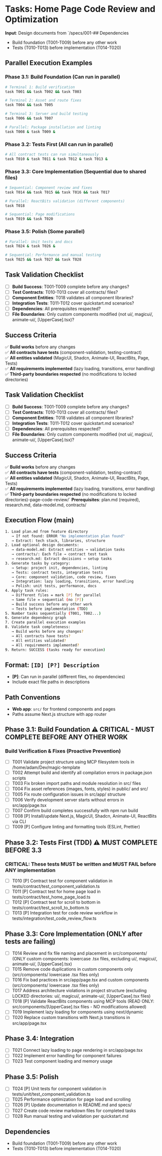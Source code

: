 # Tasks: Home Page Code Review and Optimization

**Input**: Design documents from `/specs/001-## Dependencies

- Build foundation (T001-T009) before any other work
- Tests (T010-T013) before implementation (T014-T020)

## Parallel Execution Examples

### Phase 3.1: Build Foundation (Can run in parallel)

```bash
# Terminal 1: Build verification
task T001 && task T002 && task T003

# Terminal 2: Asset and route fixes  
task T004 && task T005

# Terminal 3: Server and build testing
task T006 && task T007

# Parallel: Package installation and linting
task T008 & task T009 &
```

### Phase 3.2: Tests First (All can run in parallel)

```bash
# All contract tests can run simultaneously
task T010 & task T011 & task T012 & task T013 &
```

### Phase 3.3: Core Implementation (Sequential due to shared files)

```bash
# Sequential: Component review and fixes
task T014 && task T015 && task T016 && task T017

# Parallel: ReactBits validation (different components)
task T018

# Sequential: Page modifications
task T019 && task T020
```

### Phase 3.5: Polish (Some parallel)

```bash
# Parallel: Unit tests and docs
task T024 & task T026 &

# Sequential: Performance and manual testing
task T025 && task T027 && task T028
```

## Task Validation Checklist

- [ ] **Build Success**: T001-T009 complete before any changes?
- [ ] **Test Contracts**: T010-T013 cover all contracts/ files?
- [ ] **Component Entities**: T018 validates all component libraries?
- [ ] **Integration Tests**: T011-T012 cover quickstart.md scenarios?
- [ ] **Dependencies**: All prerequisites respected?
- [ ] **File Boundaries**: Only custom components modified (not ui/, magicui/, animate-ui/, [UpperCase].tsx)?

## Success Criteria

✅ **Build works** before any changes  
✅ **All contracts have tests** (component-validation, testing-contract)  
✅ **All entities validated** (MagicUI, Shadcn, Animate-UI, ReactBits, Page, Tests)  
✅ **All requirements implemented** (lazy loading, transitions, error handling)  
✅ **Third-party boundaries respected** (no modifications to locked directories)

## Task Validation Checklist

- [ ] **Build Success**: T001-T009 complete before any changes?
- [ ] **Test Contracts**: T010-T013 cover all contracts/ files?
- [ ] **Component Entities**: T018 validates all component libraries?
- [ ] **Integration Tests**: T011-T012 cover quickstart.md scenarios?
- [ ] **Dependencies**: All prerequisites respected?
- [ ] **File Boundaries**: Only custom components modified (not ui/, magicui/, animate-ui/, [UpperCase].tsx)?

## Success Criteria

✅ **Build works** before any changes  
✅ **All contracts have tests** (component-validation, testing-contract)  
✅ **All entities validated** (MagicUI, Shadcn, Animate-UI, ReactBits, Page, Tests)  
✅ **All requirements implemented** (lazy loading, transitions, error handling)  
✅ **Third-party boundaries respected** (no modifications to locked directories)-page-code-review/`
**Prerequisites**: plan.md (required), research.md, data-model.md, contracts/

## Execution Flow (main)

```bash
1. Load plan.md from feature directory
   → If not found: ERROR "No implementation plan found"
   → Extract: tech stack, libraries, structure
2. Load optional design documents:
   → data-model.md: Extract entities → validation tasks
   → contracts/: Each file → contract test task
   → research.md: Extract decisions → setup tasks
3. Generate tasks by category:
   → Setup: project init, dependencies, linting
   → Tests: contract tests, integration tests
   → Core: component validation, code review, fixes
   → Integration: lazy loading, transitions, error handling
   → Polish: unit tests, performance, docs
4. Apply task rules:
   → Different files = mark [P] for parallel
   → Same file = sequential (no [P])
   → Build success before any other work
   → Tests before implementation (TDD)
5. Number tasks sequentially (T001, T002...)
6. Generate dependency graph
7. Create parallel execution examples
8. Validate task completeness:
   → Build works before any changes?
   → All contracts have tests?
   → All entities validated?
   → All requirements implemented?
9. Return: SUCCESS (tasks ready for execution)
```

## Format: `[ID] [P?] Description`

- **[P]**: Can run in parallel (different files, no dependencies)
- Include exact file paths in descriptions

## Path Conventions

- **Web app**: `src/` for frontend components and pages
- Paths assume Next.js structure with app router

## Phase 3.1: Build Foundation ⚠️ CRITICAL - MUST COMPLETE BEFORE ANY OTHER WORK

### Build Verification & Fixes (Proactive Prevention)

- [ ] T001 Validate project structure using MCP filesystem tools in /home/adam/Dev/magic-template
- [ ] T002 Attempt build and identify all compilation errors in package.json scripts
- [ ] T003 Fix broken import paths and module resolution in src/ files
- [ ] T004 Fix asset references (images, fonts, styles) in public/ and src/
- [ ] T005 Fix route configuration issues in src/app/ structure
- [ ] T006 Verify development server starts without errors in src/app/page.tsx
- [ ] T007 Confirm build completes successfully with npm run build
- [ ] T008 [P] Install/update Next.js, MagicUI, Shadcn, Animate-UI, ReactBits via CLI
- [ ] T009 [P] Configure linting and formatting tools (ESLint, Prettier)

## Phase 3.2: Tests First (TDD) ⚠️ MUST COMPLETE BEFORE 3.3

### CRITICAL: These tests MUST be written and MUST FAIL before ANY implementation

- [ ] T010 [P] Contract test for component validation in tests/contract/test_component_validation.ts
- [ ] T011 [P] Contract test for home page load in tests/contract/test_home_page_load.ts
- [ ] T012 [P] Contract test for scroll to bottom in tests/contract/test_scroll_to_bottom.ts
- [ ] T013 [P] Integration test for code review workflow in tests/integration/test_code_review_flow.ts

## Phase 3.3: Core Implementation (ONLY after tests are failing)

- [ ] T014 Review and fix file naming and placement in src/components/ (ONLY custom components: lowercase .tsx files, excluding ui/, magicui/, animate-ui/, [UpperCase].tsx)
- [ ] T015 Remove code duplications in custom components only (src/components/ lowercase .tsx files only)
- [ ] T016 Fix bad practices in src/app/page.tsx and custom components (src/components/ lowercase .tsx files only)
- [ ] T017 Address architecture violations in project structure (excluding LOCKED directories: ui/, magicui/, animate-ui/, [UpperCase].tsx files)
- [ ] T018 [P] Validate ReactBits components using MCP tools (READ ONLY: src/components/[UpperCase].tsx files - NO modifications allowed)
- [ ] T019 Implement lazy loading for components using next/dynamic
- [ ] T020 Replace custom transitions with Next.js transitions in src/app/page.tsx

## Phase 3.4: Integration

- [ ] T021 Connect lazy loading to page rendering in src/app/page.tsx
- [ ] T022 Implement error handling for component failures
- [ ] T023 Test component loading and memory usage

## Phase 3.5: Polish

- [ ] T024 [P] Unit tests for component validation in tests/unit/test_component_validation.ts
- [ ] T025 Performance optimization for page load and scrolling
- [ ] T026 [P] Update documentation in README.md and specs/
- [ ] T027 Create code review markdown files for completed tasks
- [ ] T028 Run manual testing and validation per quickstart.md

## Dependencies

- Build foundation (T001-T009) before any other work
- Tests (T010-T013) before implementation (T014-T020)
